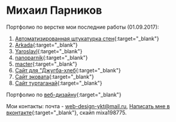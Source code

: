 
# Михаил Парников
Портфолио по верстке мои последние работы (01.09.2017):

1. [Автоматизированная штукатурка стен](https://parnikovmikhail.github.io/github/ "Автоматизированная штукатурка стен"){:target="_blank"}
2. [Arkada](https://parnikovmikhail.github.io/arkada/){:target="_blank"}
3. [Yaroslavl](https://parnikovmikhail.github.io/yaroslavl/){:target="_blank"}
4. [nanoparnik](https://parnikovmikhail.github.io/parnik/){:target="_blank"}
5. [macter](https://parnikovmikhail.github.io/macter/){:target="_blank"}
6. [Сайт для "Джугба-хлеб](https://parnikovmikhail.github.io/dzhuzhba/){:target="_blank"} 
7. [Сайт эковата](https://parnikovMikhail.github.io/ecovata/){:target="_blank"} 
8. [Сайт туртаганай](https://parnikovmikhail.github.io/turtaganai/){:target="_blank"} 




Портфолио по [веб-дизайну](https://www.behance.net/parnikovmi5ea4){:target="_blank"}


Мои контакты:
почта - web-design-ykt@mail.ru, [Написать мне в вконтакте](https://vk.me/id4707022){:target="_blank"}, 
скайп mixa198775.
